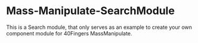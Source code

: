 # Mass-Manipulate-SearchModule
This is a Search module, that only serves as an example to create your own component module for 40Fingers MassManipulate.
